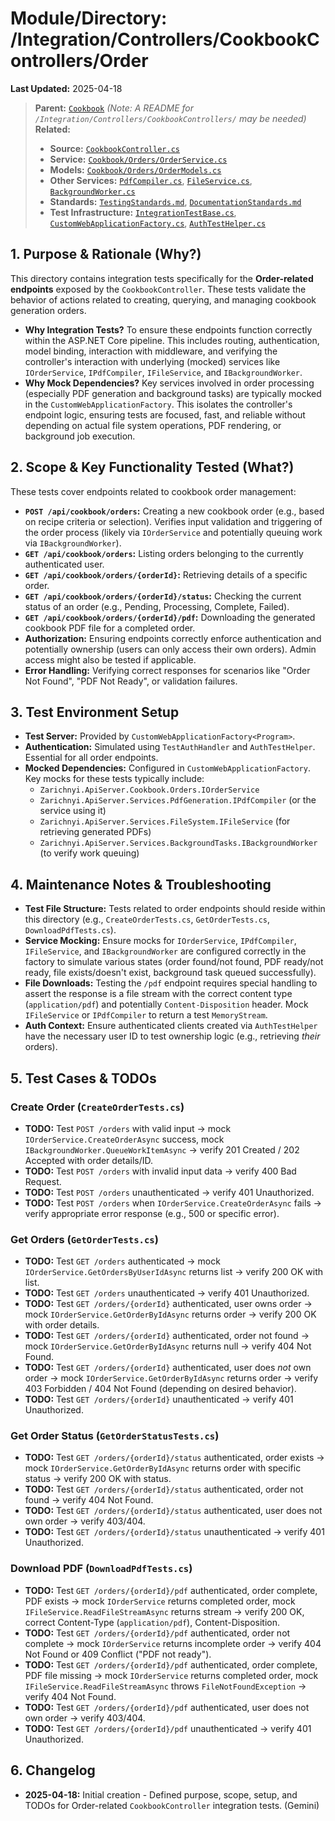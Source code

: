 # Module/Directory: /Integration/Controllers/CookbookControllers/Order

**Last Updated:** 2025-04-18

> **Parent:** [`Cookbook`](../README.md)
> *(Note: A README for `/Integration/Controllers/CookbookControllers/` may be needed)*
> **Related:**
> * **Source:** [`CookbookController.cs`](../../../../../api-server/Controllers/CookbookController.cs)
> * **Service:** [`Cookbook/Orders/OrderService.cs`](../../../../../api-server/Cookbook/Orders/OrderService.cs)
> * **Models:** [`Cookbook/Orders/OrderModels.cs`](../../../../../api-server/Cookbook/Orders/OrderModels.cs)
> * **Other Services:** [`PdfCompiler.cs`](../../../../../api-server/Services/PdfGeneration/PdfCompiler.cs), [`FileService.cs`](../../../../../api-server/Services/FileSystem/FileService.cs), [`BackgroundWorker.cs`](../../../../../api-server/Services/BackgroundTasks/BackgroundWorker.cs)
> * **Standards:** [`TestingStandards.md`](../../../../../Zarichney.Standards/Standards/TestingStandards.md), [`DocumentationStandards.md`](../../../../../Zarichney.Standards/Development/DocumentationStandards.md)
> * **Test Infrastructure:** [`IntegrationTestBase.cs`](../../../IntegrationTestBase.cs), [`CustomWebApplicationFactory.cs`](../../../Framework/Fixtures/CustomWebApplicationFactory.cs), [`AuthTestHelper.cs`](../../../Framework/Helpers/AuthTestHelper.cs)

## 1. Purpose & Rationale (Why?)

This directory contains integration tests specifically for the **Order-related endpoints** exposed by the `CookbookController`. These tests validate the behavior of actions related to creating, querying, and managing cookbook generation orders.

* **Why Integration Tests?** To ensure these endpoints function correctly within the ASP.NET Core pipeline. This includes routing, authentication, model binding, interaction with middleware, and verifying the controller's interaction with underlying (mocked) services like `IOrderService`, `IPdfCompiler`, `IFileService`, and `IBackgroundWorker`.
* **Why Mock Dependencies?** Key services involved in order processing (especially PDF generation and background tasks) are typically mocked in the `CustomWebApplicationFactory`. This isolates the controller's endpoint logic, ensuring tests are focused, fast, and reliable without depending on actual file system operations, PDF rendering, or background job execution.

## 2. Scope & Key Functionality Tested (What?)

These tests cover endpoints related to cookbook order management:

* **`POST /api/cookbook/orders`:** Creating a new cookbook order (e.g., based on recipe criteria or selection). Verifies input validation and triggering of the order process (likely via `IOrderService` and potentially queuing work via `IBackgroundWorker`).
* **`GET /api/cookbook/orders`:** Listing orders belonging to the currently authenticated user.
* **`GET /api/cookbook/orders/{orderId}`:** Retrieving details of a specific order.
* **`GET /api/cookbook/orders/{orderId}/status`:** Checking the current status of an order (e.g., Pending, Processing, Complete, Failed).
* **`GET /api/cookbook/orders/{orderId}/pdf`:** Downloading the generated cookbook PDF file for a completed order.
* **Authorization:** Ensuring endpoints correctly enforce authentication and potentially ownership (users can only access their own orders). Admin access might also be tested if applicable.
* **Error Handling:** Verifying correct responses for scenarios like "Order Not Found", "PDF Not Ready", or validation failures.

## 3. Test Environment Setup

* **Test Server:** Provided by `CustomWebApplicationFactory<Program>`.
* **Authentication:** Simulated using `TestAuthHandler` and `AuthTestHelper`. Essential for all order endpoints.
* **Mocked Dependencies:** Configured in `CustomWebApplicationFactory`. Key mocks for these tests typically include:
    * `Zarichnyi.ApiServer.Cookbook.Orders.IOrderService`
    * `Zarichnyi.ApiServer.Services.PdfGeneration.IPdfCompiler` (or the service using it)
    * `Zarichnyi.ApiServer.Services.FileSystem.IFileService` (for retrieving generated PDFs)
    * `Zarichnyi.ApiServer.Services.BackgroundTasks.IBackgroundWorker` (to verify work queuing)

## 4. Maintenance Notes & Troubleshooting

* **Test File Structure:** Tests related to order endpoints should reside within this directory (e.g., `CreateOrderTests.cs`, `GetOrderTests.cs`, `DownloadPdfTests.cs`).
* **Service Mocking:** Ensure mocks for `IOrderService`, `IPdfCompiler`, `IFileService`, and `IBackgroundWorker` are configured correctly in the factory to simulate various states (order found/not found, PDF ready/not ready, file exists/doesn't exist, background task queued successfully).
* **File Downloads:** Testing the `/pdf` endpoint requires special handling to assert the response is a file stream with the correct content type (`application/pdf`) and potentially `Content-Disposition` header. Mock `IFileService` or `IPdfCompiler` to return a test `MemoryStream`.
* **Auth Context:** Ensure authenticated clients created via `AuthTestHelper` have the necessary user ID to test ownership logic (e.g., retrieving *their* orders).

## 5. Test Cases & TODOs

### Create Order (`CreateOrderTests.cs`)
* **TODO:** Test `POST /orders` with valid input -> mock `IOrderService.CreateOrderAsync` success, mock `IBackgroundWorker.QueueWorkItemAsync` -> verify 201 Created / 202 Accepted with order details/ID.
* **TODO:** Test `POST /orders` with invalid input data -> verify 400 Bad Request.
* **TODO:** Test `POST /orders` unauthenticated -> verify 401 Unauthorized.
* **TODO:** Test `POST /orders` when `IOrderService.CreateOrderAsync` fails -> verify appropriate error response (e.g., 500 or specific error).

### Get Orders (`GetOrderTests.cs`)
* **TODO:** Test `GET /orders` authenticated -> mock `IOrderService.GetOrdersByUserIdAsync` returns list -> verify 200 OK with list.
* **TODO:** Test `GET /orders` unauthenticated -> verify 401 Unauthorized.
* **TODO:** Test `GET /orders/{orderId}` authenticated, user owns order -> mock `IOrderService.GetOrderByIdAsync` returns order -> verify 200 OK with order details.
* **TODO:** Test `GET /orders/{orderId}` authenticated, order not found -> mock `IOrderService.GetOrderByIdAsync` returns null -> verify 404 Not Found.
* **TODO:** Test `GET /orders/{orderId}` authenticated, user does *not* own order -> mock `IOrderService.GetOrderByIdAsync` returns order -> verify 403 Forbidden / 404 Not Found (depending on desired behavior).
* **TODO:** Test `GET /orders/{orderId}` unauthenticated -> verify 401 Unauthorized.

### Get Order Status (`GetOrderStatusTests.cs`)
* **TODO:** Test `GET /orders/{orderId}/status` authenticated, order exists -> mock `IOrderService.GetOrderByIdAsync` returns order with specific status -> verify 200 OK with status.
* **TODO:** Test `GET /orders/{orderId}/status` authenticated, order not found -> verify 404 Not Found.
* **TODO:** Test `GET /orders/{orderId}/status` authenticated, user does not own order -> verify 403/404.
* **TODO:** Test `GET /orders/{orderId}/status` unauthenticated -> verify 401 Unauthorized.

### Download PDF (`DownloadPdfTests.cs`)
* **TODO:** Test `GET /orders/{orderId}/pdf` authenticated, order complete, PDF exists -> mock `IOrderService` returns completed order, mock `IFileService.ReadFileStreamAsync` returns stream -> verify 200 OK, correct Content-Type (`application/pdf`), Content-Disposition.
* **TODO:** Test `GET /orders/{orderId}/pdf` authenticated, order not complete -> mock `IOrderService` returns incomplete order -> verify 404 Not Found or 409 Conflict ("PDF not ready").
* **TODO:** Test `GET /orders/{orderId}/pdf` authenticated, order complete, PDF file missing -> mock `IOrderService` returns completed order, mock `IFileService.ReadFileStreamAsync` throws `FileNotFoundException` -> verify 404 Not Found.
* **TODO:** Test `GET /orders/{orderId}/pdf` authenticated, user does not own order -> verify 403/404.
* **TODO:** Test `GET /orders/{orderId}/pdf` unauthenticated -> verify 401 Unauthorized.

## 6. Changelog

* **2025-04-18:** Initial creation - Defined purpose, scope, setup, and TODOs for Order-related `CookbookController` integration tests. (Gemini)

